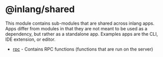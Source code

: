 # @inlang/shared

This module contains sub-modules that are shared across inlang apps. Apps differ from modules
in that they are not meant to be used as a dependency, but rather as a standalone app. Examples apps are the CLI, IDE extension, or editor.

- [rpc](./lib/rpc/) - Contains RPC functions (functions that are run on the server)
